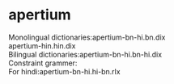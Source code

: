 # apertium
Monolingual dictionaries:apertium-bn-hi.bn.dix\
                          apertium-hin.hin.dix\
Bilingual dictionaries:apertium-bn-hi.bn-hi.dix\
Constraint grammer:\
     For hindi:apertium-bn-hi.hi-bn.rlx
     
